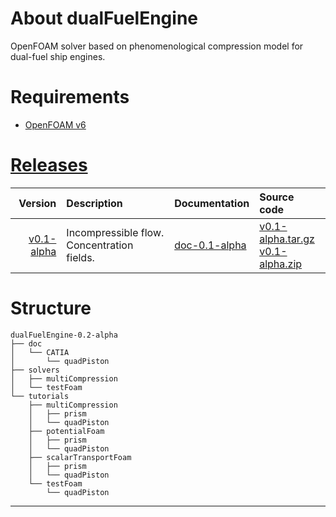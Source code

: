 
# About dualFuelEngine
OpenFOAM solver based on phenomenological compression model for dual-fuel ship engines.

# Requirements
- [OpenFOAM v6](https://openfoam.org/download/)

# [Releases](https://github.com/StasF1/dualFuelEngine/releases)

|Version|Description|Documentation|Source code|
|------:|:----------|:------------|:----------|
[v0.1-alpha](https://github.com/StasF1/dualFuelEngine/tree/v0.1-alpha)|Incompressible flow. Concentration fields.|[doc-0.1-alpha](https://github.com/StasF1/dualFuelEngine/releases/download/v0.1-alpha/dualFuelEngine-0.1-alpha.pdf)|[v0.1-alpha.tar.gz](https://github.com/StasF1/dualFuelEngine/archive/v0.1-alpha.tar.gz)<br> [v0.1-alpha.zip](https://github.com/StasF1/dualFuelEngine/archive/v0.1-alpha.zip)|

# Structure
```gitignore
dualFuelEngine-0.2-alpha
├── doc
│   └── CATIA
│       └── quadPiston
├── solvers
│   ├── multiCompression
│   └── testFoam
└── tutorials
    ├── multiCompression
    │   ├── prism
    │   └── quadPiston
    ├── potentialFoam
    │   ├── prism
    │   └── quadPiston
    ├── scalarTransportFoam
    │   ├── prism
    │   └── quadPiston
    └── testFoam
        └── quadPiston
```
---
